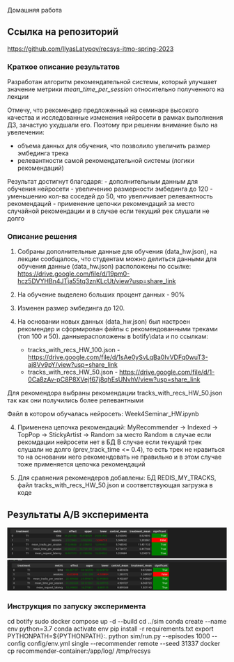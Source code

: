 Домашняя работа

## Ссылка на репозиторий

https://github.com/IlyasLatypov/recsys-itmo-spring-2023

### Краткое описание результатов

Разработан алгоритм рекомендательной системы, который улучшает значение метрики *mean_time_per_session* относительно полученного на лекции

Отмечу, что рекомендер предложенный на семинаре высокого качества и исследованные изменения нейросети в рамках выполнения ДЗ, зачастую ухудшали его. 
Поэтому при решении внимание было на увелечении:
   - объема данных для обучения, что позволило увеличить размер эмбединга трека 
   - релевантности самой рекомендательной системы (логики рекомендаций)

Результат достигнут благодаря:
    - дополнительным данным для обучения нейросети
    - увеличению размерности эмбединга до 120
    - уменьшению кол-ва соседей до 50, что увеличивает релевантность рекомендаций
    - применение цепочки рекомендаций за место случайной рекомендации и в случае если текущий рек слушали не долго

### Описание решения

1. Собраны дополнительные данные для обучения (data_hw.json), на лекции сообщалось, что студентам можно делиться данными для обучения 
данные (data_hw.json) расположены по ссылке: https://drive.google.com/file/d/19pm0-hcz5DVYHBn4JTja55tq3znKLcUt/view?usp=share_link

2. На обучение выделено больших процент данных - 90%

2. Изменен размер эмбединга до 120. 

3. На основании новых данных (data_hw.json) был настроен рекомендер и сформирован файлы с рекомендованными треками (топ 100 и 50).
данныерасположены в botify\data и по ссылкам: 
   - tracks_with_recs_HW_100.json - https://drive.google.com/file/d/1sAe0ySvLqBa0IvVDFq0wuT3-aj8Vv9pY/view?usp=share_link
   - tracks_with_recs_HW_50.json   - https://drive.google.com/file/d/1-0Ca8zAv-pC8P8XVejf67j8qhEsUNvhV/view?usp=share_link

Для рекомендора выбраны рекомендации tracks_with_recs_HW_50.json так как они получились более релевантными 

Файл в котором обучалась нейросеть: Week4Seminar_HW.ipynb

4. Применена цепочка рекомендаций: MyRecommender -> Indexed -> TopPop -> StickyArtist -> Random за место Random в случае если рекомдации нейросети нет в БД 
    В случае если текущий трек слушали не долго (prev_track_time <= 0.4), то есть трек не нравиться то на основании него рекомендовать не правильно 
    и в этом случае тоже применяется цепочка рекомендаций

5. Для сравнения рекомендеров добавлены: БД REDIS_MY_TRACKS, файл tracks_with_recs_HW_50.json и соответствующая загрузка в коде

## Результаты A/B эксперимента
![AB_tests_top100](ab_100.png)
![AB_tests_top50](ab_50.png)

### Инструкция по запуску эксперимента
cd botify
sudo docker compose up -d --build
cd ../sim
conda create --name env python=3.7
conda activate env
pip install -r requirements.txt
export PYTHONPATH=${PYTHONPATH}:.
python sim/run.py --episodes 1000 --config config/env.yml single --recommender remote --seed 31337 
docker cp recommender-container:/app/log/ /tmp/recsys

